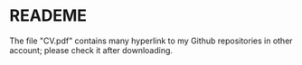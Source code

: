 # READEME

The file "CV.pdf" contains many hyperlink to my Github repositories in other account; please check it after downloading.
